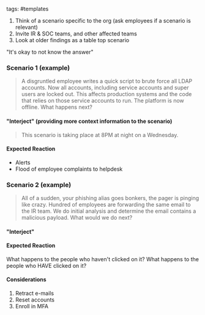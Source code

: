 tags: #templates 

1. Think of a scenario specific to the org (ask employees if a scenario is relevant)
2. Invite IR & SOC teams, and other affected teams
3. Look at older findings as a table top scenario

"It's okay to not know the answer"

### Scenario 1 (example)

> A disgruntled employee writes a quick script to brute force all LDAP accounts. Now all accounts, including service accounts and super users are locked out. This affects production systems and the code that relies on those service accounts to run. The platform is now offline. What happens next?

#### "Interject" (providing more context information to the scenario)

> This scenario is taking place at 8PM at night on a Wednesday.

#### Expected Reaction

- Alerts
- Flood of employee complaints to helpdesk

### Scenario 2 (example)

> All of a sudden, your phishing alias goes bonkers, the pager is pinging like crazy. Hundred of employees are forwarding the same email to the IR team. We do initial analysis and determine the email contains a malicious payload. What would we do next?

#### "Interject"


#### Expected Reaction

What happens to the people who haven't clicked on it?
What happens to the people who HAVE clicked on it?

#### Considerations

1. Retract e-mails
2. Reset accounts
3. Enroll in MFA
